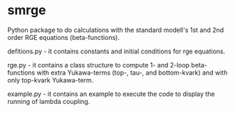 # smrge
Python package to do calculations with the standard modell's 1st and 2nd order RGE equations (beta-functions).

defitions.py - it contains constants and initial conditions for rge equations.

rge.py - it contains a class structure to compute 1- and 2-loop beta-functions with extra Yukawa-terms (top-, tau-, and bottom-kvark) and with only top-kvark Yukawa-term.

example.py - it contains an example to execute the code to display the running of lambda coupling.
